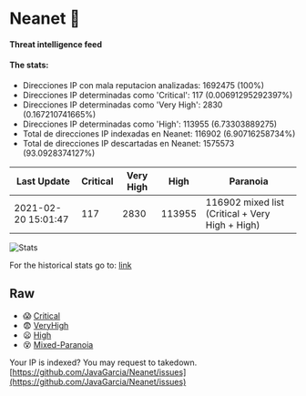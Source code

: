 # Neanet :hocho:
#### Threat intelligence feed
#### The stats:

- Direcciones IP con mala reputacion analizadas: 1692475 (100%)
- Direcciones IP determinadas como 'Critical':  117 (0.00691295292397%)
- Direcciones IP determinadas como 'Very High':  2830 (0.167210741665%)
- Direcciones IP determinadas como 'High':  113955 (6.73303889275)
- Total de direcciones IP indexadas en Neanet:  116902 (6.90716258734%)
- Total de direcciones IP descartadas en Neanet:  1575573 (93.0928374127%)

| Last Update | Critical | Very High | High | Paranoia |
| --- | --- | --- | --- | --- |
| 2021-02-20 15:01:47 | 117 | 2830 | 113955 | 116902 mixed list (Critical + Very High + High)|

![Stats](https://docs.google.com/spreadsheets/d/e/2PACX-1vSnaNMIXVabIpDJjufMlzH7poXnshF3mgd8Is1g9ytUEzVsP5my4Trn8f-xkoLLQ38xpL3HtmUexLo6/pubchart?oid=501124687&format=image)

For the historical stats go to: [link](/stats.csv)
## Raw
- :scream: [Critical](https://raw.githubusercontent.com/JavaGarcia/Neanet/master/blacklists/neanet_critical.txt)
- :fearful: [VeryHigh](https://raw.githubusercontent.com/JavaGarcia/Neanet/master/blacklists/neanet_veryHigh.txtt)
- :frowning: [High](https://raw.githubusercontent.com/JavaGarcia/Neanet/master/blacklists/neanet_high.txt)
- :dizzy_face: [Mixed-Paranoia](https://raw.githubusercontent.com/JavaGarcia/Neanet/master/blacklists/neanet_all.txt)


Your IP is indexed? You may request to takedown. [https://github.com/JavaGarcia/Neanet/issues](https://github.com/JavaGarcia/Neanet/issues)















































































































































































































































































































































































































































































































































































































































































































































































































































































































































































































































































































































































































































































































































































































































































































































































































































































































































































































































































































































































































































































































































































































































































































































































































































































































































































































































































































































































































































































































































































































































































































































































































































































































































































































































































































































































































































































































































































































































































































































































































































































































































































































































































































































































































































































































